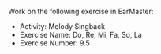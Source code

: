 Work on the following exercise in EarMaster:
- Activity: Melody Singback
- Exercise Name: Do, Re, Mi, Fa, So, La
- Exercise Number: 9.5
